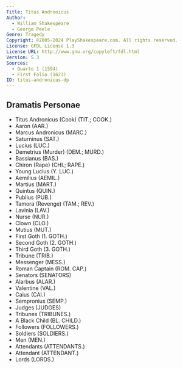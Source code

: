 ```yaml
---
Title: Titus Andronicus
Author: 
  - William Shakespeare
  - George Peele
Genre: Tragedy
Copyright: ©2005-2024 PlayShakespeare.com. All rights reserved.
License: GFDL License 1.3
License URL: http://www.gnu.org/copyleft/fdl.html
Version: 5.3
Sources:
  - Quarto 1 (1594)
  - First Folio (1623)
ID: titus-andronicus-dp
---
```


## Dramatis Personae


- Titus Andronicus (Cook) (TIT.; COOK.)
- Aaron (AAR.)
- Marcus Andronicus (MARC.)
- Saturninus (SAT.)
- Lucius (LUC.)
- Demetrius (Murder) (DEM.; MURD.)
- Bassianus (BAS.)
- Chiron (Rape) (CHI.; RAPE.)
- Young Lucius (Y. LUC.)
- Aemilius (AEMIL.)
- Martius (MART.)
- Quintus (QUIN.)
- Publius (PUB.)
- Tamora (Revenge) (TAM.; REV.)
- Lavinia (LAV.)
- Nurse (NUR.)
- Clown (CLO.)
- Mutius (MUT.)
- First Goth (1. GOTH.)
- Second Goth (2. GOTH.)
- Third Goth (3. GOTH.)
- Tribune (TRIB.)
- Messenger (MESS.)
- Roman Captain (ROM. CAP.)
- Senators (SENATORS)
- Alarbus (ALAR.)
- Valentine (VAL.)
- Caius (CAI.)
- Sempronius (SEMP.)
- Judges (JUDGES)
- Tribunes (TRIBUNES.)
- A Black Child (BL. CHILD.)
- Followers (FOLLOWERS.)
- Soldiers (SOLDIERS.)
- Men (MEN.)
- Attendants (ATTENDANTS.)
- Attendant (ATTENDANT.)
- Lords (LORDS.)
